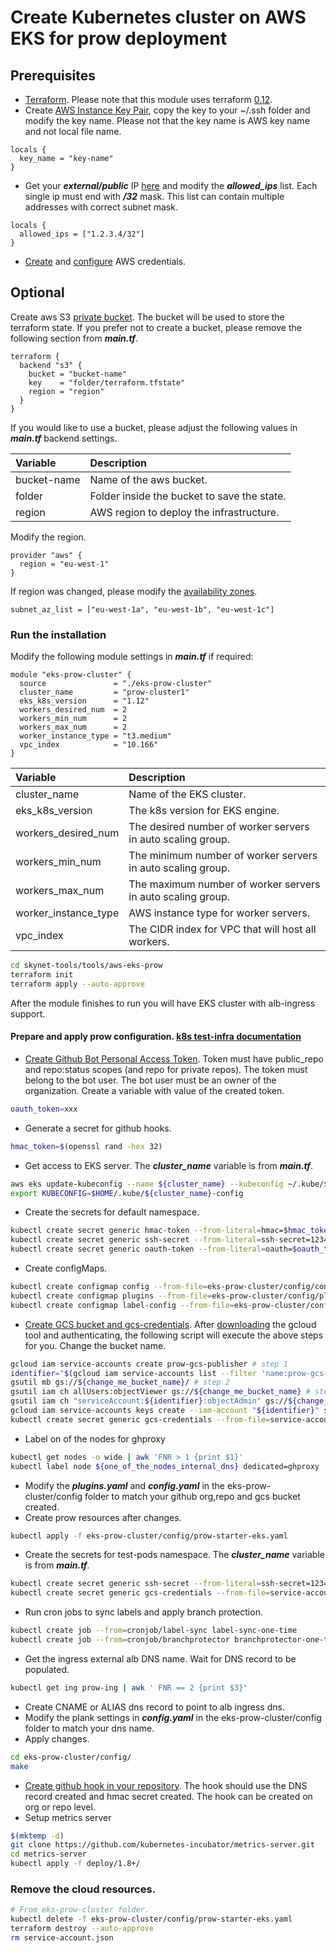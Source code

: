 # Create Kubernetes cluster on AWS EKS for prow deployment

## Prerequisites

- [Terraform](https://learn.hashicorp.com/terraform/getting-started/install.html). Please note that this module uses
  terraform [0.12](https://www.terraform.io/upgrade-guides/0-12.html).
- Create [AWS Instance Key Pair](https://docs.aws.amazon.com/AWSEC2/latest/UserGuide/ec2-key-pairs.html#having-ec2-create-your-key-pair),
  copy the key to your ~/.ssh folder and modify the key name. Please not that the key name is AWS key
  name and not local file name.

```hcl
locals {
  key_name = "key-name"
}
```

- Get your ***external/public*** IP [here](https://www.whatismyip.com/) and modify the ***allowed_ips*** list.
  Each single ip must end with ***/32*** mask. This list can contain multiple addresses with correct subnet mask.

```hcl
locals {
  allowed_ips = ["1.2.3.4/32"]
}
```

- [Create](https://docs.aws.amazon.com/IAM/latest/UserGuide/id_credentials_access-keys.html#Using_CreateAccessKey)
  and [configure](https://docs.aws.amazon.com/sdk-for-java/v1/developer-guide/setup-credentials.html) AWS credentials.

## Optional

Create aws S3 [private bucket](https://docs.aws.amazon.com/quickstarts/latest/s3backup/step-1-create-bucket.html).
The bucket will be used to store the terraform state. If you prefer not to create a bucket,
please remove the following section from ***main.tf***.

```hcl
terraform {
  backend "s3" {
    bucket = "bucket-name"
    key    = "folder/terraform.tfstate"
    region = "region"
  }
}
```

If you would like to use a bucket, please adjust the following values in ***main.tf*** backend settings.

| Variable    | Description                                 |
| :---------- | :------------------------------------------ |
| bucket-name | Name of the aws bucket.                     |
| folder      | Folder inside the bucket to save the state. |
| region      | AWS region to deploy the infrastructure.    |

Modify the region.

```hcl
provider "aws" {
  region = "eu-west-1"
}
```

If region was changed, please modify the [availability zones](https://gist.github.com/neilstuartcraig/0ccefcf0887f29b7f240).

```hcl
subnet_az_list = ["eu-west-1a", "eu-west-1b", "eu-west-1c"]
```

### Run the installation

Modify the following module settings in ***main.tf*** if required:

```hcl
module "eks-prow-cluster" {
  source               = "./eks-prow-cluster"
  cluster_name         = "prow-cluster1"
  eks_k8s_version      = "1.12"
  workers_desired_num  = 2
  workers_min_num      = 2
  workers_max_num      = 2
  worker_instance_type = "t3.medium"
  vpc_index            = "10.166"
}
```

| Variable             | Description                                                 |
| :------------------- | :---------------------------------------------------------- |
| cluster_name         | Name of the EKS cluster.                                    |
| eks_k8s_version      | The k8s version for EKS engine.                             |
| workers_desired_num  | The desired number of worker servers in auto scaling group. |
| workers_min_num      | The minimum number of worker servers in auto scaling group. |
| workers_max_num      | The maximum number of worker servers in auto scaling group. |
| worker_instance_type | AWS instance type for worker servers.                       |
| vpc_index            | The CIDR index for VPC that will host all workers.          |

```bash
cd skynet-tools/tools/aws-eks-prow
terraform init
terraform apply --auto-approve
```

After the module finishes to run you will have EKS cluster with alb-ingress support.

#### Prepare and apply prow configuration. [k8s test-infra documentation](https://github.com/kubernetes/test-infra/blob/master/prow/getting_started_deploy.md)

- [Create Github Bot Personal Access Token](https://help.github.com/en/articles/creating-a-personal-access-token-for-the-command-line).
  Token must have public_repo and repo:status scopes (and repo for private repos). The token must belong to the bot user.
  The bot user must be an owner of the organization. Create a variable with value of the created token.

```bash
oauth_token=xxx
```

- Generate a secret for github hooks.

```bash
hmac_token=$(openssl rand -hex 32)
```

- Get access to EKS server. The ***cluster_name*** variable is from ***main.tf***.

```bash
aws eks update-kubeconfig --name ${cluster_name} --kubeconfig ~/.kube/${cluster_name}-config
export KUBECONFIG=$HOME/.kube/${cluster_name}-config
```

- Create the secrets for default namespace.

```bash
kubectl create secret generic hmac-token --from-literal=hmac=$hmac_token
kubectl create secret generic ssh-secret --from-literal=ssh-secret=1234
kubectl create secret generic oauth-token --from-literal=oauth=$oauth_token
```

- Create configMaps.

```bash
kubectl create configmap config --from-file=eks-prow-cluster/config/config.yaml
kubectl create configmap plugins --from-file=eks-prow-cluster/config/plugins.yaml
kubectl create configmap label-config --from-file=eks-prow-cluster/config/labels.yaml
```

- [Create GCS bucket and gcs-credentials](https://github.com/kubernetes/test-infra/blob/master/prow/getting_started_deploy.md#configure-cloud-storage).
  After [downloading](https://cloud.google.com/sdk/gcloud/) the gcloud tool and authenticating,
  the following script will execute the above steps for you. Change the bucket name.

```bash
gcloud iam service-accounts create prow-gcs-publisher # step 1
identifier="$(gcloud iam service-accounts list --filter 'name:prow-gcs-publisher' --format 'value(email)')"
gsutil mb gs://${change_me_bucket_name}/ # step 2
gsutil iam ch allUsers:objectViewer gs://${change_me_bucket_name} # step 3
gsutil iam ch "serviceAccount:${identifier}:objectAdmin" gs://${change_me_bucket_name} # step 4
gcloud iam service-accounts keys create --iam-account "${identifier}" service-account.json # step 5
kubectl create secret generic gcs-credentials --from-file=service-account.json # step 6
```

- Label on of the nodes for ghproxy

```bash
kubectl get nodes -o wide | awk 'FNR > 1 {print $1}'
kubectl label node ${one_of_the_nodes_internal_dns} dedicated=ghproxy
```

- Modify the ***plugins.yaml*** and ***config.yaml*** in the eks-prow-cluster/config folder to match your github org,repo and gcs bucket created.
- Create prow resources after changes.

```bash
kubectl apply -f eks-prow-cluster/config/prow-starter-eks.yaml
```

- Create the secrets for test-pods namespace. The ***cluster_name*** variable is from ***main.tf***.

```bash
kubectl create secret generic ssh-secret --from-literal=ssh-secret=1234 -n test-pods
kubectl create secret generic gcs-credentials --from-file=service-account.json -n test-pods
```

- Run cron jobs to sync labels and apply branch protection.

```bash
kubectl create job --from=cronjob/label-sync label-sync-one-time
kubectl create job --from=cronjob/branchprotector branchprotector-one-time
```

- Get the ingress external alb DNS name. Wait for DNS record to be populated.

```bash
kubectl get ing prow-ing | awk ' FNR == 2 {print $3}'
```

- Create CNAME or ALIAS dns record to point to alb ingress dns.
- Modify the plank settings in ***config.yaml*** in the eks-prow-cluster/config folder to match your dns name.
- Apply changes.

```bash
cd eks-prow-cluster/config/
make
```

- [Create github hook in your repository](https://github.com/kubernetes/test-infra/blob/master/prow/getting_started_deploy.md#add-the-webhook-to-github).
  The hook should use the DNS record created and hmac secret created. The hook can be created on org or repo level.
- Setup metrics server

```bash
$(mktemp -d)
git clone https://github.com/kubernetes-incubator/metrics-server.git
cd metrics-server
kubectl apply -f deploy/1.8+/
```

### Remove the cloud resources.

```bash
# From eks-prow-cluster folder.
kubectl delete -f eks-prow-cluster/config/prow-starter-eks.yaml
terraform destroy --auto-approve
rm service-account.json
```
